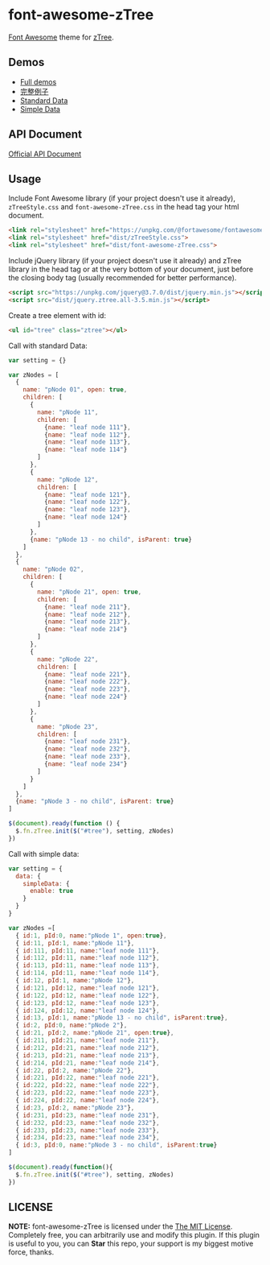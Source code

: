 # font-awesome-zTree

[Font Awesome](http://fontawesome.io/) theme for [zTree](https://www.treejs.cn/v3/main.php).

## Demos

* [Full demos](http://wenzhixin.github.io/font-awesome-zTree/assets/zTree_v3/demo/en/)
* [完整例子](http://wenzhixin.github.io/font-awesome-zTree/assets/zTree_v3/demo/cn/)
* [Standard Data](https://live.bootstrap-table.com/code/wenzhixin/15653)
* [Simple Data](https://live.bootstrap-table.com/code/wenzhixin/15654)

## API Document

[Official API Document](http://www.ztree.me/v3/api.php)

## Usage

Include Font Awesome library (if your project doesn't use it already), `zTreeStyle.css` and `font-awesome-zTree.css` in the head tag your html document.

```html
<link rel="stylesheet" href="https://unpkg.com/@fortawesome/fontawesome-free@5.15.4/css/all.min.css">
<link rel="stylesheet" href="dist/zTreeStyle.css">
<link rel="stylesheet" href="dist/font-awesome-zTree.css">
```

Include jQuery library (if your project doesn't use it already) and zTree library in the head tag or at the very bottom of your document, just before the closing body tag (usually recommended for better performance).

```html
<script src="https://unpkg.com/jquery@3.7.0/dist/jquery.min.js"></script>
<script src="dist/jquery.ztree.all-3.5.min.js"></script>
```
Create a tree element with id:

```html
<ul id="tree" class="ztree"></ul>
```

Call with standard Data:
```js
var setting = {}

var zNodes = [
  {
    name: "pNode 01", open: true,
    children: [
      {
        name: "pNode 11",
        children: [
          {name: "leaf node 111"},
          {name: "leaf node 112"},
          {name: "leaf node 113"},
          {name: "leaf node 114"}
        ]
      },
      {
        name: "pNode 12",
        children: [
          {name: "leaf node 121"},
          {name: "leaf node 122"},
          {name: "leaf node 123"},
          {name: "leaf node 124"}
        ]
      },
      {name: "pNode 13 - no child", isParent: true}
    ]
  },
  {
    name: "pNode 02",
    children: [
      {
        name: "pNode 21", open: true,
        children: [
          {name: "leaf node 211"},
          {name: "leaf node 212"},
          {name: "leaf node 213"},
          {name: "leaf node 214"}
        ]
      },
      {
        name: "pNode 22",
        children: [
          {name: "leaf node 221"},
          {name: "leaf node 222"},
          {name: "leaf node 223"},
          {name: "leaf node 224"}
        ]
      },
      {
        name: "pNode 23",
        children: [
          {name: "leaf node 231"},
          {name: "leaf node 232"},
          {name: "leaf node 233"},
          {name: "leaf node 234"}
        ]
      }
    ]
  },
  {name: "pNode 3 - no child", isParent: true}
]

$(document).ready(function () {
  $.fn.zTree.init($("#tree"), setting, zNodes)
})
```

Call with simple data:

```js
var setting = {
  data: {
    simpleData: {
      enable: true
    }
  }
}

var zNodes =[
  { id:1, pId:0, name:"pNode 1", open:true},
  { id:11, pId:1, name:"pNode 11"},
  { id:111, pId:11, name:"leaf node 111"},
  { id:112, pId:11, name:"leaf node 112"},
  { id:113, pId:11, name:"leaf node 113"},
  { id:114, pId:11, name:"leaf node 114"},
  { id:12, pId:1, name:"pNode 12"},
  { id:121, pId:12, name:"leaf node 121"},
  { id:122, pId:12, name:"leaf node 122"},
  { id:123, pId:12, name:"leaf node 123"},
  { id:124, pId:12, name:"leaf node 124"},
  { id:13, pId:1, name:"pNode 13 - no child", isParent:true},
  { id:2, pId:0, name:"pNode 2"},
  { id:21, pId:2, name:"pNode 21", open:true},
  { id:211, pId:21, name:"leaf node 211"},
  { id:212, pId:21, name:"leaf node 212"},
  { id:213, pId:21, name:"leaf node 213"},
  { id:214, pId:21, name:"leaf node 214"},
  { id:22, pId:2, name:"pNode 22"},
  { id:221, pId:22, name:"leaf node 221"},
  { id:222, pId:22, name:"leaf node 222"},
  { id:223, pId:22, name:"leaf node 223"},
  { id:224, pId:22, name:"leaf node 224"},
  { id:23, pId:2, name:"pNode 23"},
  { id:231, pId:23, name:"leaf node 231"},
  { id:232, pId:23, name:"leaf node 232"},
  { id:233, pId:23, name:"leaf node 233"},
  { id:234, pId:23, name:"leaf node 234"},
  { id:3, pId:0, name:"pNode 3 - no child", isParent:true}
]

$(document).ready(function(){
  $.fn.zTree.init($("#tree"), setting, zNodes)
})
```

## LICENSE

**NOTE:** font-awesome-zTree is licensed under the [The MIT License](https://github.com/wenzhixin/font-awesome-zTree/blob/master/LICENSE). Completely free, you can arbitrarily use and modify this plugin. If this plugin is useful to you, you can **Star** this repo, your support is my biggest motive force, thanks.
